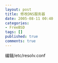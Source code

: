 ```yaml
---
layout: post
title: 修改DNS服务器
date: 2005-08-11 00:40
categories:
- FreeBSD
tags: []
published: true
comments: true
---
```

<p><p>编辑/etc/resolv.conf<br /></p></p>

